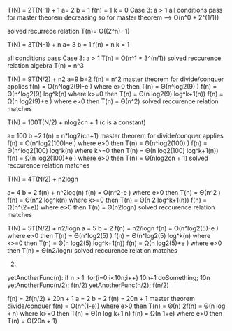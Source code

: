 T(N) = 2T(N-1) + 1
a= 2
b = 1
f(n) = 1
k = 0
Case 3: a > 1
all conditions pass for master theorem decreasing
so for master theorem --> O(n^0  * 2^(1/1))

solved recurrece relation T(n)= O((2^n) -1)

T(N) = 3T(N-1) + n
a= 3
b = 1
f(n) = n
k = 1

all conditions pass
Case 3: a > 1
T(n) = O(n^1 * 3^(n/1)) 
solved reccurence relation algebra T(n) = n^3


T(N) = 9T(N/2) + n2
a=9
b=2
f(n) = n^2
master theorem for divide/conquer applies
f(n) = O(n^log2(9)-e ) where e>0 then T(n) = Θ(n^log2(9) )
f(n) = Θ(n^log2(9) log^k(n) where k>=0 then T(n) = Θ(n log2(9) log^k+1(n))
f(n) = Ω(n log2(9)+e ) where e>0 then T(n) = Θ(n^2)
solved reccurence relation matches


T(N) = 100T(N/2) + nlog2cn + 1  (c is a constant)

a= 100
b =2
f(n) = n*log2(cn+1)
master theorem for divide/conquer applies
f(n) = O(n^log2(100)-e ) where e>0 then T(n) = Θ(n^log2(100) )
f(n) = Θ(n^log2(100) log^k(n) where k>=0 then T(n) = Θ(n log2(100) log^k+1(n))
f(n) = Ω(n log2(100)+e ) where e>0 then T(n) = Θ(nlog2cn + 1)
solved reccurence relation matches

T(N) = 4T(N/2) + n2logn

a= 4
b = 2
f(n)  + n^2log(n)
f(n) = O(n^2-e ) where e>0 then T(n) = Θ(n^2 )
f(n) = Θ(n^2 log^k(n) where k>=0 then T(n) = Θ(n 2 log^k+1(n))
f(n) = Ω(n^(2+e)) where e>0 then T(n) = Θ(n2logn)
solved reccurence relation matches


T(N) = 5T(N/2) + n2/logn
a = 5
b = 2
f(n) = n2/logn
f(n) = O(n^log2(5)-e ) where e>0 then T(n) = Θ(n^log2(5) )
f(n) = Θ(n^log2(5) log^k(n) where k>=0 then T(n) = Θ(n log2(5) log^k+1(n))
f(n) = Ω(n log2(5)+e ) where e>0 then T(n) = Θ(n2/logn)
solved reccurence relation matches

2. 
yetAnotherFunc(n): 
  if n > 1: 
    for(i=0;i<10n;i++)   10n+1
      doSomething;       10n
    yetAnotherFunc(n/2); f(n/2)
    yetAnotherFunc(n/2); f(n/2)

f(n) = 2f(n/2) + 20n + 1
a = 2
b = 2
f(n) = 20n + 1
master theorem divide/conquer
f(n) = O(n^(1-e)) where e>0 then T(n) = Θ(n)
2f(n) = Θ(n log k n) where k>=0 then T(n) = Θ(n log k+1 n)
f(n) = Ω(n 1+e) where e>0 then T(n) = Θ(20n + 1)
